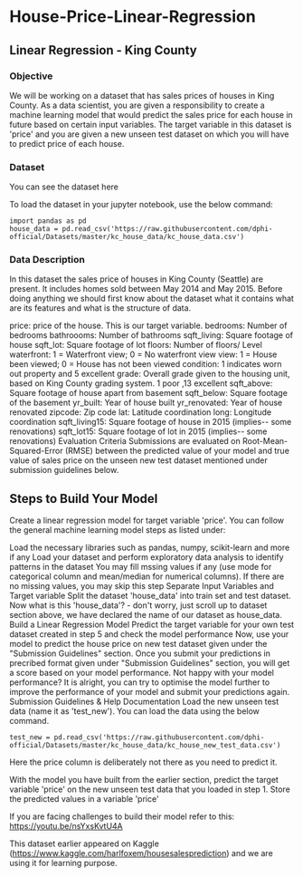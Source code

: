 # House-Price-Linear-Regression
## Linear Regression - King County
### Objective
We will be working on a dataset that has sales prices of houses in King County. As a data scientist, you are given a responsibility to create a machine learning model that would predict the sales price for each house in future based on certain input variables. The target variable in this dataset is 'price' and you are given a new unseen test dataset on which you will have to predict price of each house.

### Dataset
You can see the dataset here

To load the dataset in your jupyter notebook, use the below command:
```
import pandas as pd
house_data = pd.read_csv('https://raw.githubusercontent.com/dphi-official/Datasets/master/kc_house_data/kc_house_data.csv')
```
### Data Description
In this dataset the sales price of houses in King County (Seattle) are present. It includes homes sold between May 2014 and May 2015. Before doing anything we should first know about the dataset what it contains what are its features and what is the structure of data.

price: price of the house. This is our target variable.
bedrooms: Number of bedrooms
bathroooms: Number of bathrooms
sqft_living: Square footage of house
sqft_lot: Square footage of lot
floors: Number of floors/ Level
waterfront: 1 = Waterfront view; 0 = No waterfront view
view: 1 = House been viewed; 0 = House has not been viewed
condition: 1 indicates worn out property and 5 excellent
grade: Overall grade given to the housing unit, based on King County grading system. 1 poor ,13 excellent
sqft_above: Square footage of house apart from basement
sqft_below: Square footage of the basement
yr_built: Year of house built
yr_renovated: Year of house renovated
zipcode: Zip code
lat: Latitude coordination
long: Longitude coordination
sqft_living15: Square footage of house in 2015 (implies-- some renovations)
sqft_lot15: Square footage of lot in 2015 (implies-- some renovations)
Evaluation Criteria
Submissions are evaluated on Root-Mean-Squared-Error (RMSE) between the predicted value of your model and true value of sales price on the unseen new test dataset mentioned under submission guidelines below.

## Steps to Build Your Model
Create a linear regression model for target variable 'price'. You can follow the general machine learning model steps as listed under:

Load the necessary libraries such as pandas, numpy, scikit-learn and more if any
Load your dataset and perform exploratory data analysis to identify patterns in the dataset
You may fill mssing values if any (use mode for categorical column and mean/median for numerical columns). If there are no missing values, you may skip this step
Separate Input Variables and Target variable
Split the dataset 'house_data' into train set and test dataset. Now what is this 'house_data'? - don't worry, just scroll up to dataset section above, we have declared the name of our dataset as house_data.
Build a Linear Regression Model
Predict the target variable for your own test dataset created in step 5 and check the model performance
Now, use your model to predict the house price on new test dataset given under the "Submission Guidelines" section.
Once you submit your predictions in precribed format given under "Submission Guidelines" section, you will get a score based on your model performance.
Not happy with your model performance? It is alright, you can try to optimise the model further to improve the performance of your model and submit your predictions again.
Submission Guidelines & Help Documentation
Load the new unseen test data (name it as 'test_new'). You can load the data using the below command.
```
test_new = pd.read_csv('https://raw.githubusercontent.com/dphi-official/Datasets/master/kc_house_data/kc_house_new_test_data.csv')
```
Here the price column is deliberately not there as you need to predict it.

With the model you have built from the earlier section, predict the target variable 'price' on the new unseen test data that you loaded in step 1. Store the predicted values in a variable 'price'

If you are facing challenges to build their model refer to this: https://youtu.be/nsYxsKvtU4A

This dataset earlier appeared on Kaggle (https://www.kaggle.com/harlfoxem/housesalesprediction) and we are using it for learning purpose.
